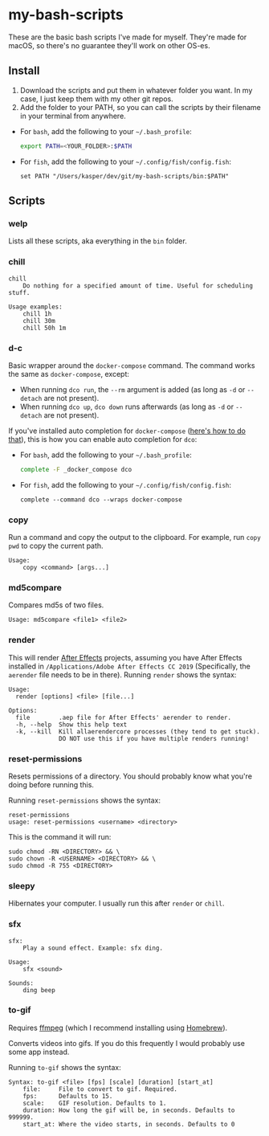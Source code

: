 # my-bash-scripts

These are the basic bash scripts I've made for myself. They're made for macOS, so there's no guarantee they'll work on other OS-es.

## Install

1. Download the scripts and put them in whatever folder you want. In my case, I just keep them with my other git repos.
2. Add the folder to your PATH, so you can call the scripts by their filename in your terminal from anywhere.
- For `bash`, add the following to your `~/.bash_profile`:
    ```bash
    export PATH=<YOUR_FOLDER>:$PATH
    ```
- For `fish`, add the following to your `~/.config/fish/config.fish`:
    ```fish
    set PATH "/Users/kasper/dev/git/my-bash-scripts/bin:$PATH"
    ```

## Scripts

### welp
Lists all these scripts, aka everything in the `bin` folder.

### chill

```
chill
    Do nothing for a specified amount of time. Useful for scheduling stuff.

Usage examples:
    chill 1h
    chill 30m
    chill 50h 1m
```

### d-c
Basic wrapper around the `docker-compose` command. The command works the same as `docker-compose`, except:
- When running `dco run`, the `--rm` argument is added (as long as `-d` or `--detach` are not present).
- When running `dco up`, `dco down` runs afterwards (as long as `-d` or `--detach` are not present).

If you've installed auto completion for `docker-compose` ([here's how to do that](https://docs.docker.com/compose/completion/)), this is how you can enable auto completion for `dco`:
- For `bash`, add the following to your `~/.bash_profile`:
    ```bash
    complete -F _docker_compose dco
    ```
- For `fish`, add the following to your `~/.config/fish/config.fish`:
    ```fish
    complete --command dco --wraps docker-compose
    ```

### copy
Run a command and copy the output to the clipboard. For example, run `copy pwd` to copy the current path.

```
Usage:
    copy <command> [args...]
```

### md5compare
Compares md5s of two files.

```
Usage: md5compare <file1> <file2>
```

### render
This will render [After Effects](https://www.adobe.com/products/aftereffects.html) projects, assuming you have After Effects installed in `/Applications/Adobe After Effects CC 2019` (Specifically, the `aerender` file needs to be in there). Running `render` shows the syntax:

```
Usage:
  render [options] <file> [file...]

Options:
  file        .aep file for After Effects' aerender to render.
  -h, --help  Show this help text
  -k, --kill  Kill allaerendercore processes (they tend to get stuck).
              DO NOT use this if you have multiple renders running!
```

### reset-permissions
Resets permissions of a directory. You should probably know what you're doing before running this.

Running `reset-permissions` shows the syntax:

```
reset-permissions
usage: reset-permissions <username> <directory>
```

This is the command it will run:

```
sudo chmod -RN <DIRECTORY> && \
sudo chown -R <USERNAME> <DIRECTORY> && \
sudo chmod -R 755 <DIRECTORY>
```

### sleepy
Hibernates your computer. I usually run this after `render` or `chill`.

### sfx

```
sfx:
    Play a sound effect. Example: sfx ding.

Usage:
    sfx <sound>

Sounds:
    ding beep
```

### to-gif
Requires [ffmpeg](https://ffmpeg.org) (which I recommend installing using [Homebrew](https://brew.sh)).

Converts videos into gifs. If you do this frequently I would probably use some app instead.

Running `to-gif` shows the syntax:

```
Syntax: to-gif <file> [fps] [scale] [duration] [start_at]
    file:     File to convert to gif. Required.
    fps:      Defaults to 15.
    scale:    GIF resolution. Defaults to 1.
    duration: How long the gif will be, in seconds. Defaults to 999999.
    start_at: Where the video starts, in seconds. Defaults to 0
```
